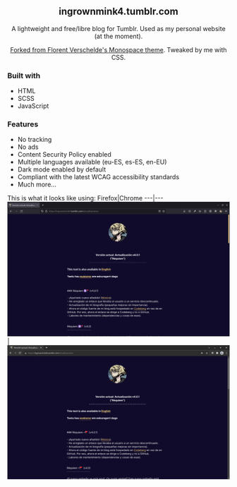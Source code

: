 <h2 align= "center"> ingrownmink4.tumblr.com </h2>
<p align="center"> A lightweight and free/libre blog for Tumblr. Used as my personal website (at the moment).
<br>
<p align= "center"> <a href="https://github.com/fvsch/monospace-theme" rel="noopener"> Forked from Florent Verschelde's Monospace theme</a>. Tweaked by me with CSS.</p>


### Built with
- HTML
- SCSS
- JavaScript

### Features
- No tracking
- No ads
- Content Security Policy enabled
- Multiple languages available (eu-ES, es-ES, en-EU)
- Dark mode enabled by default
- Compliant with the latest WCAG accessibility standards
- Much more…



 
 This is what it looks like using:
Firefox|Chrome
---|---
![Firefox](firefox99tumblr-min.png)|![Chrome](ungoogledchromium100tumblr-min.png) 



